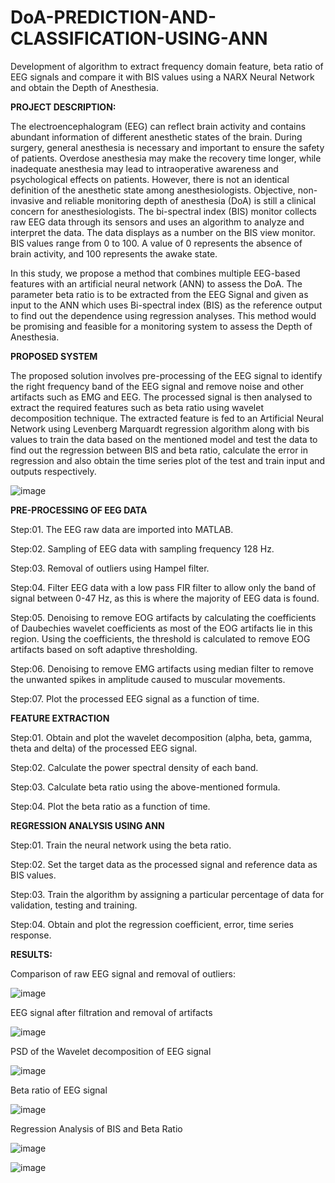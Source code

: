 # DoA-PREDICTION-AND-CLASSIFICATION-USING-ANN
Development of algorithm to extract frequency domain feature, beta ratio of EEG signals and compare it with BIS values using a NARX Neural Network and obtain the Depth of Anesthesia. 


**PROJECT DESCRIPTION:**

The electroencephalogram (EEG) can reflect brain activity and contains abundant information of different anesthetic states of the brain. During surgery, general anesthesia is necessary and important to ensure the safety of patients. Overdose anesthesia may make the recovery time longer, while inadequate anesthesia may lead to intraoperative awareness and psychological effects on patients. However, there is not an identical definition of the anesthetic state among anesthesiologists. Objective, non-invasive and reliable monitoring depth of anesthesia (DoA) is still a clinical concern for anesthesiologists. The bi-spectral index (BIS) monitor collects raw EEG data through its sensors and uses an algorithm to analyze and interpret the data. The data displays as a number on the BIS view monitor. BIS values range from 0 to 100. A value of 0 represents the absence of brain activity, and 100 represents the awake state.

In this study, we propose a method that combines multiple EEG-based features with an artificial neural network (ANN) to assess the DoA. The parameter beta ratio is to be extracted from the EEG Signal and given as input to the ANN which uses Bi-spectral index (BIS) as the reference output to find out the dependence using regression analyses. This method would be promising and feasible for a monitoring system to assess the Depth of Anesthesia.

**PROPOSED SYSTEM**

The proposed solution involves pre-processing of the EEG signal to identify the right frequency band of the EEG signal and remove noise and other artifacts such as EMG  and EEG. The processed signal is then analysed to extract the required features such as beta ratio using wavelet decomposition technique. The extracted feature is fed to an Artificial Neural Network using Levenberg Marquardt regression algorithm along with bis values to train the data based on the mentioned model and test the data to find out the regression between BIS and beta ratio, calculate the error in regression and also obtain the time series plot of the test and train input and outputs respectively.

![image](https://user-images.githubusercontent.com/111851675/186106845-0ddb13a9-5a28-4f08-aa44-a2af0a41348c.png)



**PRE-PROCESSING OF EEG DATA**

Step:01. The EEG raw data are imported into MATLAB.

Step:02. Sampling of EEG data with sampling frequency 128 Hz.

Step:03. Removal of outliers using Hampel filter.

Step:04. Filter EEG data with a low pass FIR filter to allow only the band of signal between 0-47 Hz, as this is where the majority of EEG data is found.

Step:05. Denoising to remove EOG artifacts by calculating the coefficients of Daubechies wavelet coefficients as most of the EOG artifacts lie in this region. Using   the coefficients, the threshold is calculated to remove EOG artifacts based on soft adaptive thresholding.

Step:06. Denoising to remove EMG artifacts using median filter to remove the unwanted spikes in amplitude caused to muscular movements.

Step:07. Plot the processed EEG signal as a function of time.



**FEATURE EXTRACTION**

Step:01. Obtain and plot the wavelet decomposition (alpha, beta, gamma, theta and delta) of the processed EEG signal.

Step:02. Calculate the power spectral density of each band.

Step:03. Calculate beta ratio using the above-mentioned formula.

Step:04. Plot the beta ratio as a function of time.



**REGRESSION ANALYSIS USING ANN**

Step:01. Train the neural network using the beta ratio.

Step:02. Set the target data as the processed signal and reference data as BIS values.

Step:03. Train the algorithm by assigning a particular percentage of data for validation, testing and training.

Step:04. Obtain and plot the regression coefficient, error, time series response.



**RESULTS:**

Comparison of raw EEG signal and removal of outliers:


![image](https://user-images.githubusercontent.com/111851675/186107095-5ce7a595-7ba5-401b-aada-248ab0335a4c.png)

EEG signal after filtration and removal of artifacts


![image](https://user-images.githubusercontent.com/111851675/186107285-c1a8921c-4e1e-407f-b17a-60f2c456f310.png)

 
 PSD of the Wavelet decomposition of EEG signal


![image](https://user-images.githubusercontent.com/111851675/186107434-2f976ba2-d91c-410e-8d5e-1a12a6c9bb75.png)

Beta ratio of EEG signal

![image](https://user-images.githubusercontent.com/111851675/186107517-9333d854-19ac-4471-87f5-24c6c05019f5.png)


Regression Analysis of BIS and Beta Ratio

![image](https://user-images.githubusercontent.com/111851675/186107607-844e79f9-bf5b-41ad-8470-3d419d4bf815.png)




![image](https://user-images.githubusercontent.com/111851675/186107750-7905bf1d-211b-4155-ad1e-991fbe7e75de.png)








